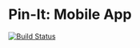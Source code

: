 # Pin-It: Mobile App

[![Build Status](https://travis-ci.com/Pin-It/PinItMobileApp.svg?branch=master)](https://travis-ci.com/Pin-It/PinItMobileApp)
